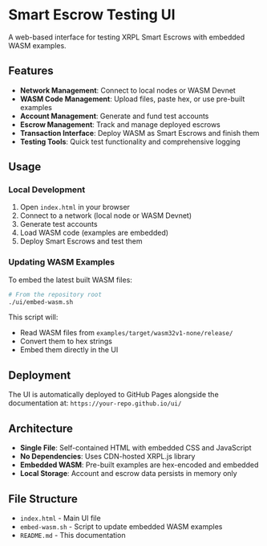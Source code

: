# Smart Escrow Testing UI

A web-based interface for testing XRPL Smart Escrows with embedded WASM examples.

## Features

- **Network Management**: Connect to local nodes or WASM Devnet
- **WASM Code Management**: Upload files, paste hex, or use pre-built examples
- **Account Management**: Generate and fund test accounts
- **Escrow Management**: Track and manage deployed escrows
- **Transaction Interface**: Deploy WASM as Smart Escrows and finish them
- **Testing Tools**: Quick test functionality and comprehensive logging

## Usage

### Local Development

1. Open `index.html` in your browser
2. Connect to a network (local node or WASM Devnet)
3. Generate test accounts
4. Load WASM code (examples are embedded)
5. Deploy Smart Escrows and test them

### Updating WASM Examples

To embed the latest built WASM files:

```bash
# From the repository root
./ui/embed-wasm.sh
```

This script will:

- Read WASM files from `examples/target/wasm32v1-none/release/`
- Convert them to hex strings
- Embed them directly in the UI

## Deployment

The UI is automatically deployed to GitHub Pages alongside the documentation at:
`https://your-repo.github.io/ui/`

## Architecture

- **Single File**: Self-contained HTML with embedded CSS and JavaScript
- **No Dependencies**: Uses CDN-hosted XRPL.js library
- **Embedded WASM**: Pre-built examples are hex-encoded and embedded
- **Local Storage**: Account and escrow data persists in memory only

## File Structure

- `index.html` - Main UI file
- `embed-wasm.sh` - Script to update embedded WASM examples
- `README.md` - This documentation
